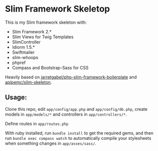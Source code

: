 # Slim Framework Skeletop

This is my Slim framework skeleton with:

- Slim Framework 2.*
- Slim Views for Twig Templates
- SlimController
- Idiorm 1.5.*
- Swiftmailer
- slim-whoops
- phpref
- Compass and Bootstrap-Sass for CSS

Heavily based on [jarretgabel/php-slim-framework-boilerplate](https://github.com/jarretgabel/php-slim-framework-boilerplate) and [apipemc/slim-skeleton](https://github.com/apipemc/slim-skeleton).

## Usage:

Clone this repo, edit `app/config/app.php` and `app/config/db.php`, create models in `app/models/*` and controllers in `app/controllers/*`.

Define routes in `app/routes.php`

With ruby installed, run `bundle install` to get the required gems, and then run `bundle exec compass watch` to automatically compile your stylesheets when something changes in `app/asses/sass/`.

